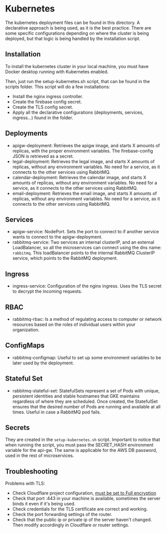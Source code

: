 # Kubernetes

The kubernetes deployment files can be found in this directory. A declarative approach is being used, as it is the best
practice. There are some specific configurations depending on where the cluster is being deployed, but that logic is
being handled by the installation script.

## Installation

To install the kubernetes cluster in your local machine, you must have Docker desktop running with Kubernetes enabled.

Then, just run the setup-kubernetes.sh script, that can be found in the scripts folder. This script will do a few
installations:

- Install the nginx ingress controller.
- Create the firebase config secret.
- Create the TLS config secret.
- Apply all the declarative configurations (deployments, services, ingress...) found in the folder.

## Deployments

- apigw-deployment: Retrieves the apigw image, and starts X amounts of replicas, with the proper environment variables.
  The firebase-config JSON is retrieved as a secret.
- legal-deployment:  Retrieves the legal image, and starts X amounts of replicas, without any environment variables. No
  need for a service, as it connects to the other services using RabbitMQ.
- calendar-deployment:  Retrieves the calendar image, and starts X amounts of replicas, without any environment
  variables. No need for a service, as it connects to the other services using RabbitMQ.
- email-deployment:  Retrieves the email image, and starts X amounts of replicas, without any environment variables. No
  need for a service, as it connects to the other services using RabbitMQ.

## Services

- apigw-service: NodePort. Sets the port to connect to if another service wants to connect to the apigw-deployment.
- rabbitmq-service: Two services an internal clusterIP, and an external LoadBalancer, so all the microservices can
  connect using the dns name: `rabbitmq`. This loadBalancer points to the internal RabbitMQ ClusterIP service, which
  points to the RabbitMQ deployment.

## Ingress

- ingress-service: Configuration of the nginx ingress. Uses the TLS secret to decrypt the incoming requests.

## RBAC

- rabbitmq-rbac: Is a method of regulating access to computer or network resources based on the roles of individual
  users within your organization.

## ConfigMaps

- rabbitmq-configmap: Useful to set up some environment variables to be later used by the deployment.

## Stateful Set

- rabbitmq-stateful-set: StatefulSets represent a set of Pods with unique, persistent identities and stable hostnames
  that GKE maintains regardless of where they are scheduled. Once created, the StatefulSet ensures that the desired
  number of Pods are running and available at all times. Useful in case a RabbitMQ pod fails.

## Secrets

They are created in the `setup-kubernetes.sh` script. Important to notice that when running the script, you must pass
the SECRET_HASH environment variable for the api-gw. The same is applicable for the AWS DB password, used in the rest of
microservices.

## Troubleshooting

Problems with TLS:

- Check Cloudflare project
  configuration, [must be set to Full encryption](https://dash.cloudflare.com/8d08c56f89fa90a2165e3f6f8005cb3a/carrentalbarcelona.tk/ssl-tls)
- Check that port :443 in your machine is available, sometimes the server binds it even if it's being used.
- Check credentials for the TLS certificate are correct and working.
- Check the port forwarding settings of the router.
- Check that the public ip or private ip of the server haven't changed. Then modify accordingly in Cloudflare or router
  settings.